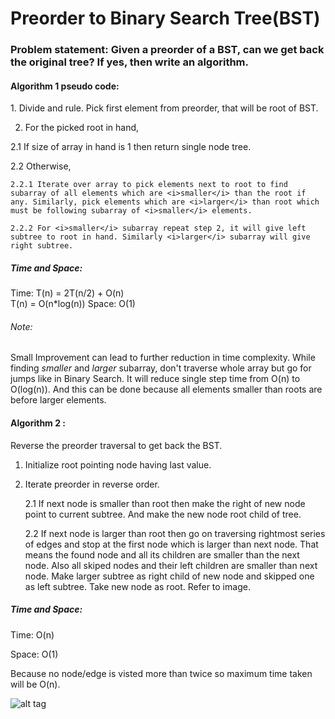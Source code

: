 Preorder to Binary Search Tree(BST)
==============================

<h3>Problem statement: Given a preorder of a BST, can we get back the original tree?
If yes, then write an algorithm.</h3>

<h4>Algorithm 1 pseudo code:</h4>
1. Divide and rule. Pick first element from preorder, that will be root of BST.

2. For the picked root in hand,
  
  2.1 If size of array in hand is 1 then return single node tree. 
  
  2.2 Otherwise,

    2.2.1 Iterate over array to pick elements next to root to find subarray of all elements which are <i>smaller</i> than the root if any. Similarly, pick elements which are <i>larger</i> than root which must be following subarray of <i>smaller</i> elements.
  
    2.2.2 For <i>smaller</i> subarray repeat step 2, it will give left subtree to root in hand. Similarly <i>larger</i> subarray will give right subtree.
  
<h5>Time and Space:</h5>
Time: T(n) = 2T(n/2) + O(n) 
      <br>T(n) = O(n*log(n))
Space: O(1)

<h6>Note:</h6> 
Small Improvement can lead to further reduction in time complexity. While finding <i>smaller</i> and <i>larger</i> subarray, don't traverse whole array but go for jumps like in Binary Search. It will reduce single step time from O(n) to O(log(n)). And this can be done because all elements smaller than roots are before larger elements.


<h4>Algorithm 2 :</h4> 

Reverse the preorder traversal to get back the BST.

1. Initialize root pointing node having last value. 

2. Iterate preorder in reverse order.

    2.1 If next node is smaller than root then make the right of new node point to current subtree. And make the new node root child of tree.

    2.2 If next node is larger than root then go on traversing rightmost series of edges and stop at the first node which is larger than next node. That means the found node and all its children are smaller than the next node. Also  all skiped nodes and their left children are smaller than next node. Make larger subtree as right child of new node and skipped one as left subtree. Take new node as root. Refer to image.
    
<h5>Time and Space:</h5>
Time: O(n)

Space: O(1)

Because no node/edge is visted more than twice so maximum time taken will be O(n).

![alt tag](https://raw.githubusercontent.com/kuldeepiitg/Google-Interviews/master/Preorder%20to%20BST/images/PreorderToBST.jpg)
